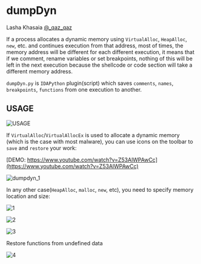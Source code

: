 # dumpDyn

Lasha Khasaia [@_qaz_qaz](https://twitter.com/_qaz_qaz)

If a process allocates a dynamic memory using `VirtualAlloc`, `HeapAlloc`, `new`, etc. and continues execution from that address, most of times, the memory address will be different for each different execution, it means that if we comment, rename variables or set breakpoints, nothing of this will be left in the next execution because the shellcode or code section will take a different memory address.

`dumpDyn.py` is `IDAPython` plugin(script) which saves `comments`, `names`, `breakpoints`, `functions` from one execution to another.

## USAGE

![USAGE](https://user-images.githubusercontent.com/16405698/49311939-70f5b980-f4da-11e8-81d6-09bd083d4e49.PNG)

If `VirtualAlloc`/`VirtualAllocEx` is used to allocate a dynamic memory (which is the case with most malware), you can use icons on the toolbar to `save` and `restore` your work:

[DEMO: https://www.youtube.com/watch?v=Z53AlWPAwCc](https://www.youtube.com/watch?v=Z53AlWPAwCc)

![dumpdyn_1](https://user-images.githubusercontent.com/16405698/49311767-f7f66200-f4d9-11e8-81c5-8f8c648c0c9e.gif)

In any other case(`HeapAlloc`, `malloc`, `new`, etc), you need to specify memory location and size:

![1](https://user-images.githubusercontent.com/16405698/49311821-26743d00-f4da-11e8-883a-7205df03125e.PNG)

![2](https://user-images.githubusercontent.com/16405698/49311822-270cd380-f4da-11e8-95e3-256634ff69be.PNG)

![3](https://user-images.githubusercontent.com/16405698/49311823-270cd380-f4da-11e8-8e93-e99276de14e0.gif)

Restore functions from undefined data

![4](https://user-images.githubusercontent.com/16405698/49588512-cad50400-f95e-11e8-915e-4e7609fe1a06.gif)
